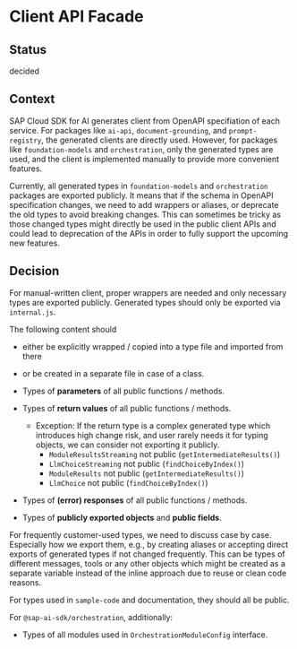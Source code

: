 # Client API Facade

## Status

decided

## Context

SAP Cloud SDK for AI generates client from OpenAPI specifiation of each service.
For packages like `ai-api`, `document-grounding`, and `prompt-registry`, the generated clients are directly used.
However, for packages like `foundation-models` and `orchestration`, only the generated types are used, and the client is implemented manually to provide more convenient features.

Currently, all generated types in `foundation-models` and `orchestration` packages are exported publicly. 
It means that if the schema in OpenAPI specification changes, we need to add wrappers or aliases, or deprecate the old types to avoid breaking changes.
This can sometimes be tricky as those changed types might directly be used in the public client APIs and could lead to deprecation of the APIs in order to fully support the upcoming new features.

## Decision

For manual-written client, proper wrappers are needed and only necessary types are exported publicly.
Generated types should only be exported via `internal.js`.

The following content should

- either be explicitly wrapped / copied into a type file and imported from there
- or be created in a separate file in case of a class.

- Types of **parameters** of all public functions / methods.
- Types of **return values** of all public functions / methods.
  - Exception: If the return type is a complex generated type which introduces high change risk, and user rarely needs it for typing objects, we can consider not exporting it publicly.
    - `ModuleResultsStreaming` not public (`getIntermediateResults()`)
    - `LlmChoiceStreaming` not public (`findChoiceByIndex()`)
    - `ModuleResults` not public (`getIntermediateResults()`)
    - `LlmChoice` not public (`findChoiceByIndex()`)
- Types of **(error) responses** of all public functions / methods.
- Types of **publicly exported objects** and **public fields**.

For frequently customer-used types, we need to discuss case by case.
Especially how we export them, e.g., by creating aliases or accepting direct exports of generated types if not changed frequently.
This can be types of different messages, tools or any other objects which might be created as a separate variable instead of the inline approach due to reuse or clean code reasons.

For types used in `sample-code` and documentation, they should all be public.

For `@sap-ai-sdk/orchestration`, additionally:

- Types of all modules used in `OrchestrationModuleConfig` interface.
